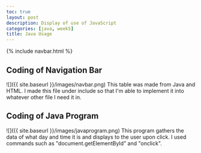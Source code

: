 ```yaml
---
toc: true
layout: post
description: Display of use of JavaScript
categories: [java, week5]
title: Java Usage
---
```


{% include navbar.html %}

## Coding of Navigation Bar
![]({{ site.baseurl }}/images/navbar.png)
This table was made from Java and HTML. I made this file under include so that I'm able to implement it into whatever other file I need it in. 

## Coding of Java Program
![]({{ site.baseurl }}/images/javaprogram.png)
This program gathers the data of what day and time it is and displays to the user upon click. I used commands such as "document.getElementById" and "onclick". 